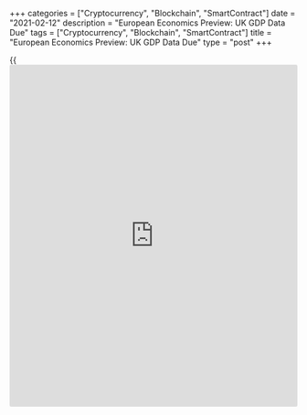 +++
categories = ["Cryptocurrency", "Blockchain", "SmartContract"]
date = "2021-02-12"
description = "European Economics Preview: UK GDP Data Due"
tags = ["Cryptocurrency", "Blockchain", "SmartContract"]
title = "European Economics Preview: UK GDP Data Due"
type = "post"
+++

{{<iframe id="large-banner" src="https://www.bounty.group/#slide=24.0" width="100%" height="600" scrolling="no" style="border: 0px solid rgb(216, 221, 230); border-radius: 3px;">}}

Quarterly national accounts data from the UK is due on Friday,
headlining a light day for the European economic [news](https://www.letsplayfx.com/blog/forex-news-website/).

At 2.00 am ET, the Office for National Statistics is scheduled to issue
UK quarterly GDP, industrial production and foreign trade figures.

The British [economy][1] is forecast to grow 0.5 percent sequentially in
the fourth quarter, slower than the 16 percent increase seen in the
third quarter. Industrial output is seen rising 0.5 percent, in contrast
to a 0.1 percent fall in November.  
  
The UK visible trade deficit is seen at GBP 15 billion in December
compared to GBP 16.01 billion shortfall in the previous month.

At 2.30 am ET, the Federal Statistical Office is slated to release Swiss
consumer prices for January. Economists forecast consumer prices to fall
0.6 percent annually, slower than the 0.8 percent drop in December.

At 3.00 am ET, final consumer price data is due from Spain. The
statistical office is set to confirm 0.6 percent consumer price
inflation for January.  
  
In the meantime, consumer price figures are due from the Czech Republic
and Hungary. The Czech inflation is forecast to slow to 1.7 percent in
January from 2.3 percent in December. Hungary's inflation is seen
unchanged at 2.7 percent.

At 4.00 am ET, Poland's preliminary GDP data for the fourth quarter is
due.

At 5.30 am ET, Russia's central bank is slated to issue interest rate
decision. The bank is expected to hold its key rate at 4.25 percent.

For comments and feedback [contact](https://www.playgroundfx.com/contact/): editorial@rtt[news](https://www.letsplayfx.com/blog/forex-news-website/).com

[Economic News][1]

 **What parts of the world are seeing the best (and worst) economic
performances lately? Click[here][2] to check out our [Econ Scorecard][2]
and find out! See up-to-the-moment [ranking](https://www.playgroundfx.com/blog/crypto-exchange-ranking/)s for the best and worst
performers in [GDP][3], [unemployment rate][4], [inflation][2] and much
more.**

   1. www.rtt[news](https://www.letsplayfx.com/blog/forex-news-website/).com/Content/EconomicNews.aspx
   2. www.rtt[news](https://www.letsplayfx.com/blog/forex-news-website/).com/economic-scorecard/world-rank/CPI/highest-performance.aspx
   3. www.rtt[news](https://www.letsplayfx.com/blog/forex-news-website/).com/economic-scorecard/world-rank/GDP/highest-performance.aspx
   4. www.rtt[news](https://www.letsplayfx.com/blog/forex-news-website/).com/economic-scorecard/world-rank/unemployment-rate/lowest-performance.aspx